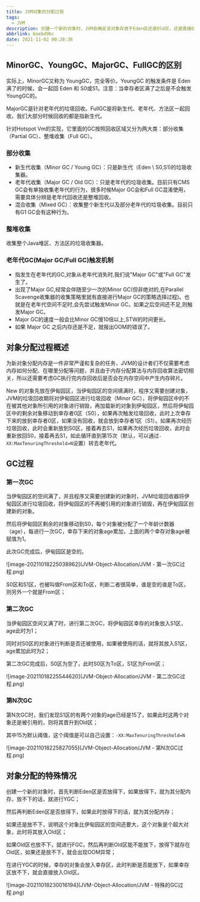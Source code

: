 ```yaml
---
title: JVM对象的分配过程
tags:
  - JVM
description: 创建一个新的对象时，JVM会确定该对象存放于Eden区还是Old区，还是直接OOM。
abbrlink: baebd9bc
date: 2021-11-02 00:28:36
---
```


## MinorGC、YoungGC、MajorGC、FullGC的区别

实际上，MinorGC又称为 YoungGC，完全等价。YoungGC 的触发条件是 Eden 满了的时候，会一起回 Eden 和 S0或S1。注意：当幸存者区满了之后是不会触发YoungGC的。

MajorGC是针对老年代的垃圾回收。FullGC是将新生代、老年代、方法区一起回收。我们大部分时候回收的都是指新生代。

针对Hotspot Vm的实现，它里面的GC按照回收区域又分为两大类：部分收集（Partial GC）、整堆收集（Full GC）。

### 部分收集

- 新生代收集（Minor GC / Young GC）：只是新生代（Eden \ S0,S1)的垃圾收集器。
- 老年代收集（Major GC / Old GC）：只是老年代的垃圾收集。目前只有CMS GC会有单独收集老年代的行为，很多时候Major GC会和Full GC混淆使用，需要具体分辨是老年代回收还是整堆回收。
- 混合收集（Mixed GC）：收集整个新生代以及部分老年代的垃圾收集。目前只有G1 GC会有这种行为。

### 整堆收集

收集整个Java堆区、方法区的垃圾收集器。

### 老年代GC(Major GC/Full GC)触发机制

- 指发生在老年代的GC,对象从老年代消失时,我们说"Major GC"或"Full GC"发生了。
- 出现了Major GC,经常会伴随至少一次的Minor GC(但非绝对的,在Parallel Scavenge收集器的收集策略里就有直接进行Major GC的策略选择过程)。也就是在老年代空间不足时,会先尝试触发Minor GC。如果之后空间还不足,则触发Major GC。
- Major GC的速度一般会比Minor GC慢10倍以上,STW的时间更长。
- 如果 Major GC 之后内存还是不足，就报出OOM的错误了。

## 对象分配过程概述

为新对象分配内存是一件非常严谨和复杂的任务，JVM的设计者们不仅需要考虑内存如何分配、在哪里分配等问题，并且由于内存分配算法与内存回收算法密切相关，所以还需要考虑GC执行完内存回收后是否会在内存空间中产生内存碎片。

New 的对象先放在伊甸园区，当伊甸园区的空间填满时，程序又需要创建对象，JVM的垃圾回收期将对伊甸园区进行垃圾回收（Minor GC），将伊甸园区中的不在被其他对象所引用的对象进行销毁，再加载新的对象到伊甸园区，然后将伊甸园区中的剩余对象移动到幸存者0区（S0），如果再次触发垃圾回收，此时上次幸存下来的放到幸存者0区，如果没有回收，就会放到幸存者1区（S1）。如果再次经历垃圾回收，此时会重新放到S0区，接着再去S1，如果再次经历垃圾回收，此时会重新放回S0，接着再去S1，如此循环直到第15次（默认，可以通过`-XX:MaxTenuringThreshold=N`设置）转去老年代。

## GC过程

### 第一次GC

当伊甸园区的空间满了，并且程序又需要创建新的对象时，JVM垃圾回收器将伊甸园区进行垃圾回收，将伊甸园区的不再被引用的对象进行销毁，再在伊甸园区创建新的对象。

然后将伊甸园区剩余的对象移动到S0，每个对象被分配了一个年龄计数器（age），每进行一次GC，幸存下来的对象age累加，上面的两个幸存对象age被赋值为1。

此次GC完成后，伊甸园区是空的。

![image-20211018225038962](JVM-Object-Allocation/JVM - 第一次GC过程.png)

S0区和S1区，也被叫做From区和To区，判断二者很简单，谁是空的谁是To区，则另外一个就是From区；

### 第二次GC

当伊甸园区空间又满了时，进行第二次GC，将伊甸园区幸存的对象放入S1区，age此时为1；

同时对S0区的对象进行判断是否还被使用，如果被使用的话，就将其放入S1区，age累加此时为2；

第二次GC完成后，S0区为空了，此时S0区为To区，S1区为From区；

![image-20211018225544620](JVM-Object-Allocation/JVM - 第二次GC过程.png)

### 第N次GC

第N次GC时，我们发现S1区的有两个对象的age已经是15了，如果此时这两个对象还是被引用的，则将其晋升到Old区；

其中15为默认阈值，这个阈值是可以自己设置：`-XX:MaxTenuringThreshold=N`

![image-20211018225827055](JVM-Object-Allocation/JVM - 第N次GC过程.png)

## 对象分配的特殊情况

创建一个新的对象时，首先判断Eden区是否放得下，如果放得下，就为其分配内存，放不下的话，就进行YGC；

然后再判断Eden区是否放得下，如果此时放得下的话，就为其分配内存；

如果还是放不下，说明这个对象比伊甸园区的空间还要大，这个对象是个超大对象，此时将其放入Old区；

如果Old区也放不下，就进行FGC，然后再判断Old区能不能放下，放得下就存在Old区，如果还是放不下，就会出现OOM异常；

在进行YGC的时候，幸存的对象会放入幸存区，此时判断是否能放下，如果幸存区放不下，就会直接放入Old区。

![image-20211018230016194](JVM-Object-Allocation/JVM - 特殊的GC过程.png)


